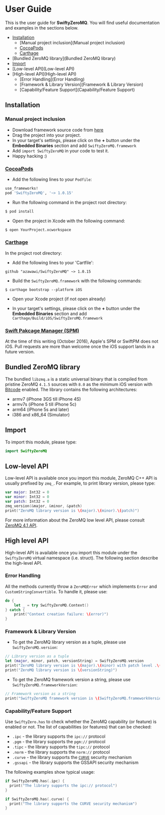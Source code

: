 # User Guide

This is the user guide for **SwiftyZeroMQ**. You will find useful documentation
and examples in the sections below.

- [Installation](Installation)
  - [Manual project inclusion](Manual project inclusion)
  - [CocoaPods](CocoaPods)
  - [Carthage](Carthage)
- [Bundled ZeroMQ library](Bundled ZeroMQ library)
- [Import](Import)
- [Low-level API](Low-level API)
- [High-level API](High-level API)
  - [Error Handling](Error Handling)
  - [Framework & Library Version](Framework & Library Version)
  - [Capability/Feature Support](Capability/Feature Support)

## Installation

### Manual project inclusion

* Download framework source code from [here](https://github.com/azawawi/SwiftyZeroMQ/releases/)
* Drag the project into your project.
* In your target's settings, please click on the **+** button under the **Embedded
Binaries** section and add `SwiftyZeroMQ.framework`
* Add `import SwiftyZeroMQ` in your code to test it.
* Happy hacking :)

### [CocoaPods](http://cocoapods.org)

- Add the following lines to your `Podfile`:
```ruby
use_frameworks!
pod 'SwiftyZeroMQ', '~> 1.0.15'
```

- Run the following command in the project root directory:
```bash
$ pod install
```

- Open the project in Xcode with the following command:
```bash
$ open YourProject.xcworkspace
```

### [Carthage](http://github.com/Carthage/Carthage)

In the project root directory:

- Add the following lines to your 'Cartfile':
```
github "azawawi/SwiftyZeroMQ" ~> 1.0.15
```

- Build the `SwiftyZeroMQ.framework` with the following commands:
```
$ carthage bootstrap --platform iOS
```

- Open your Xcode project (if not open already)

- In your target's settings, please click on the **+** button under the
**Embedded Binaries** section and add
`Carthage/Build/iOS/SwiftyZeroMQ.framework`

### [Swift Pakcage Manager (SPM)](http://swift.org/package-manager)

At the time of this writing (October 2016), Apple's SPM or SwiftPM does not iOS.
Pull requests are more than welcome once the iOS support lands in a future
version.

## Bundled ZeroMQ library

The bundled `libzmq.a` is a static universal binary that is compiled from pristine
ZeroMQ `4.1.5` sources with `8.0` as the minimum iOS version with [Bitcode](https://developer.apple.com/library/content/documentation/IDEs/Conceptual/AppDistributionGuide/AppThinning/AppThinning.html) enabled. The library contains the following architectures:
- armv7  (iPhone 3GS till iPhone 4S)
- armv7s (iPhone 5 till iPhone 5c)
- arm64  (iPhone 5s and later)
- i386 and x86_64  (Simulator)

## Import

To import this module, please type:

```swift
import SwiftyZeroMQ
```

## Low-level API

Low-level API is available once you import this module, ZeroMQ C++ API is
usually prefixed by `zmq_`. For example, to print library version, please
type:

```swift
var major: Int32 = 0
var minor: Int32 = 0
var patch: Int32 = 0
zmq_version(&major, &minor, &patch)
print("ZeroMQ library version is \(major).\(minor).\(patch)")
```

For more information about the ZeroMQ low level API, please consult
[ZeroMQ 4.1 API](http://api.zeromq.org/4-1:_start).

## High level API

High-level API is available once you import this module under the `SwiftyZeroMQ`
virtual namespace (i.e. struct). The following section describe the high-level
API.

### Error Handling

All the methods currently throw a `ZeroMQError` which implements `Error` and
`CustomStringConvertible`. To handle it, please use:

```swift
do {
    let _ = try SwiftyZeroMQ.Context()
} catch {
    print("Context creation failure: \(error)")
}
```

### Framework & Library Version

- To get the ZeroMQ library version as a tuple, please use
`SwiftyZeroMQ.version`:

```swift
// Library version as a tuple
let (major, minor, patch, versionString) = SwiftyZeroMQ.version
print("ZeroMQ library version is \(major).\(minor) with patch level .\(patch)")
print("ZeroMQ library version is \(versionString)")
```

- To get the ZeroMQ framework version a string, please use
`SwiftyZeroMQ.frameworkVersion`:

```swift
// Framework version as a string
print("SwiftyZeroMQ framework version is \(SwiftyZeroMQ.frameworkVersion)")
```

### Capability/Feature Support

Use `SwiftyZero.has` to check whether the ZeroMQ capability (or feature) is
enabled or not. The list of capabilities (or features) that can be checked:
- `.ipc`    - the library supports the `ipc://` protocol
- `.pgm`    - the library supports the `pgm://` protocol
- `.tipc`   - the library supports the `tipc://` protocol
- `.norm`   - the library supports the `norm://` protocol
- `.curve`  - the library supports the [`CURVE`](http://curvezmq.org) security
  mechanism
- `.gssapi` - the library supports the GSSAPI security mechanism

The following examples show typical usage:

```swift
if SwiftyZeroMQ.has(.ipc) {
  print("The library supports the ipc:// protocol")
}

if SwiftyZeroMQ.has(.curve) {
  print("The library supports the CURVE security mechanism")
}
```

